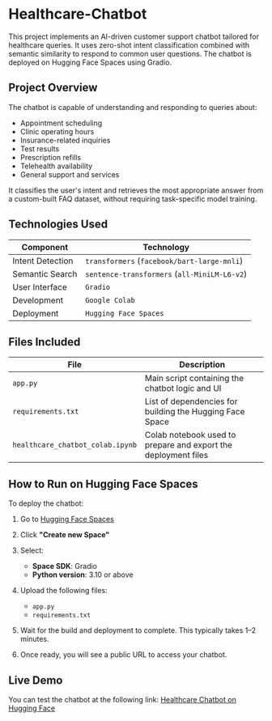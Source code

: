 # Healthcare-Chatbot

This project implements an AI-driven customer support chatbot tailored for healthcare queries. It uses zero-shot intent classification combined with semantic similarity to respond to common user questions. The chatbot is deployed on Hugging Face Spaces using Gradio.

## Project Overview

The chatbot is capable of understanding and responding to queries about:

* Appointment scheduling
* Clinic operating hours
* Insurance-related inquiries
* Test results
* Prescription refills
* Telehealth availability
* General support and services

It classifies the user's intent and retrieves the most appropriate answer from a custom-built FAQ dataset, without requiring task-specific model training.

## Technologies Used

| Component        | Technology                                   |
| ---------------- | -------------------------------------------- |
| Intent Detection | `transformers` (`facebook/bart-large-mnli`)  |
| Semantic Search  | `sentence-transformers` (`all-MiniLM-L6-v2`) |
| User Interface   | `Gradio`                                     |
| Development      | `Google Colab`                               |
| Deployment       | `Hugging Face Spaces`                        |

## Files Included

| File                             | Description                                                    |
| -------------------------------- | -------------------------------------------------------------- |
| `app.py`                         | Main script containing the chatbot logic and UI                |
| `requirements.txt`               | List of dependencies for building the Hugging Face Space       |
| `healthcare_chatbot_colab.ipynb` | Colab notebook used to prepare and export the deployment files |


## How to Run on Hugging Face Spaces

To deploy the chatbot:

1. Go to [Hugging Face Spaces](https://huggingface.co/spaces)
2. Click **"Create new Space"**
3. Select:

   * **Space SDK**: Gradio
   * **Python version**: 3.10 or above
4. Upload the following files:

   * `app.py`
   * `requirements.txt`
5. Wait for the build and deployment to complete. This typically takes 1–2 minutes.
6. Once ready, you will see a public URL to access your chatbot.

## Live Demo

You can test the chatbot at the following link:
[Healthcare Chatbot on Hugging Face](https://huggingface.co/spaces/Sjanmanchi/Healthcare_Chatbot)

